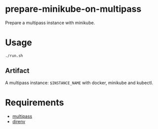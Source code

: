 # prepare-minikube-on-multipass

Prepare a multipass instance with minikube.

# Usage

```
./run.sh
```

## Artifact

A multipass instance: `$INSTANCE_NAME` with docker, minikube and kubectl.

# Requirements

- [multipass](https://multipass.run/)
- [direnv](https://github.com/direnv/direnv)

